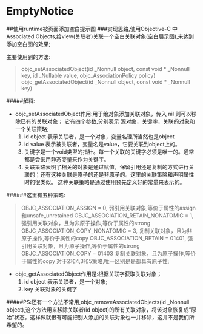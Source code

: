 # EmptyNotice
##使用runtime被页面添加空白提示图
###实现思路,使用Objective-C 中 Associated Objects,给view(关联者)关联一个空白关联对象(空白展示图),来达到添加空白图的效果;

主要使用到的方法:
>objc_setAssociatedObject(id _Nonnull object, const void * _Nonnull key, id _Nullable value, objc_AssociationPolicy policy)
objc_getAssociatedObject(id _Nonnull object, const void * _Nonnull key)

#####解释:
- objc_setAssociatedObject作用:用于给对象添加关联对象，传入 nil 则可以移除已有的关联对象；
它有四个参数,分别表示 源对象，关键字，关联的对象和一个关联策略;
	1. id object 表示关联者，是一个对象，变量名理所当然也是object
	2. id value 表示被关联者，变量名是value，它要关联到object上的。
	3. 关键字是一个void类型的指针。每一个关联的关键字必须是唯一的。通常都是会采用静态变量来作为关键字。
	4. 关联策略表明了相关的对象是通过赋值，保留引用还是复制的方式进行关联的；还有这种关联是原子的还是非原子的。这里的关联策略和声明属性时的很类似。
这种关联策略是通过使用预先定义好的常量来表示的。

######这里有五种策略:
>OBJC_ASSOCIATION_ASSIGN = 0,              弱引用关联对象,等价于属性的assign和unsafe_unretained
OBJC_ASSOCIATION_RETAIN_NONATOMIC = 1,    强引用关联对象，且为非原子操作,等价于属性的strong
OBJC_ASSOCIATION_COPY_NONATOMIC = 3,      复制关联对象，且为非原子操作,等价于属性的copy
OBJC_ASSOCIATION_RETAIN = 01401,          强引用关联对象，且为原子操作,等价于属性的strong
OBJC_ASSOCIATION_COPY = 01403             复制关联对象，且为原子操作,等价于属性的copy
对于2和4,3和5策略,唯一区别是是都具有原子性;

- objc_getAssociatedObject作用是:根据关联字获取关联对象；
	1. id object 表示关联者，是一个对象;
	2. key 关联对象的关键字

#####PS:还有一个方法不常用,objc_removeAssociatedObjects(id _Nonnull object),这个方法用来移除关联者(id object)的所有关联对象，将该对象恢复成“原始”状态。这样做就很有可能把别人添加的关联对象也一并移除，这并不是我们所希望的。
